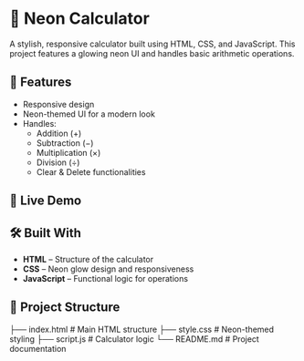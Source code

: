 # 🔢 Neon Calculator

A stylish, responsive calculator built using HTML, CSS, and JavaScript. This project features a glowing neon UI and handles basic arithmetic operations.

## 🌟 Features

- Responsive design
- Neon-themed UI for a modern look
- Handles:
  - Addition (+)
  - Subtraction (−)
  - Multiplication (×)
  - Division (÷)
  - Clear & Delete functionalities

## 🚀 Live Demo


## 🛠️ Built With

- **HTML** – Structure of the calculator
- **CSS** – Neon glow design and responsiveness
- **JavaScript** – Functional logic for operations

## 📂 Project Structure

├── index.html # Main HTML structure
├── style.css # Neon-themed styling
├── script.js # Calculator logic
└── README.md # Project documentation
